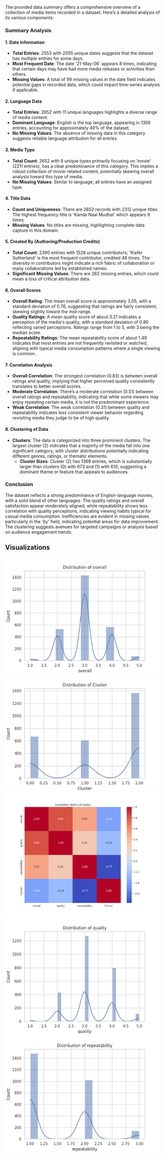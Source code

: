 The provided data summary offers a comprehensive overview of a collection of media items recorded in a dataset. Here’s a detailed analysis of its various components:

### Summary Analysis

#### 1. **Date Information**
- **Total Entries**: 2553 with 2055 unique dates suggests that the dataset has multiple entries for some days.
- **Most Frequent Date**: The date '21-May-06' appears 8 times, indicating that certain days may have had more media releases or activities than others.
- **Missing Values**: A total of 99 missing values in the date field indicates potential gaps in recorded data, which could impact time-series analysis if applicable.

#### 2. **Language Data**
- **Total Entries**: 2652 with 11 unique languages highlights a diverse range of media content.
- **Dominant Language**: English is the top language, appearing in 1306 entries, accounting for approximately 49% of the dataset.
- **No Missing Values**: The absence of missing data in this category suggests reliable language attribution for all entries.

#### 3. **Media Type**
- **Total Count**: 2652 with 8 unique types primarily focusing on 'movie' (2211 entries), has a clear predominance of this category. This implies a robust collection of movie-related content, potentially skewing overall analysis toward this type of media.
- **No Missing Values**: Similar to language, all entries have an assigned type.

#### 4. **Title Data**
- **Count and Uniqueness**: There are 2652 records with 2312 unique titles. The highest frequency title is 'Kanda Naal Mudhal' which appears 9 times.
- **Missing Values**: No titles are missing, highlighting complete data capture in this domain.

#### 5. **Created By (Authoring/Production Credits)**
- **Total Count**: 2390 entries with 1528 unique contributors; 'Kiefer Sutherland' is the most frequent contributor, credited 48 times. The diversity in contributors might indicate a rich fabric of collaboration or many collaborations led by established names.
- **Significant Missing Values**: There are 262 missing entries, which could mean a loss of critical attribution data.

#### 6. **Overall Scores**
- **Overall Rating**: The mean overall score is approximately 3.05, with a standard deviation of 0.76, suggesting that ratings are fairly consistent, skewing slightly toward the mid-range.
- **Quality Ratings**: A mean quality score of about 3.21 indicates a perception of the media's quality, with a standard deviation of 0.80 reflecting varied perceptions. Ratings range from 1 to 5, with 3 being the median score.
- **Repeatability Ratings**: The mean repeatability score of about 1.49 indicates that most entries are not frequently revisited or watched, aligning with typical media consumption patterns where a single viewing is common.

#### 7. **Correlation Analysis**
- **Overall Correlation**: The strongest correlation (0.83) is between overall ratings and quality, implying that higher perceived quality consistently translates to better overall scores.
- **Moderate Correlation**: There’s a moderate correlation (0.51) between overall ratings and repeatability, indicating that while some viewers may enjoy repeating certain media, it is not the predominant experience.
- **Weak Correlation**: The weak correlation (0.31) between quality and repeatability indicates less consistent viewer behavior regarding revisiting media they judge to be of high quality.

#### 8. **Clustering of Data**
- **Clusters**: The data is categorized into three prominent clusters. The largest cluster (2) indicates that a majority of the media fall into one significant category, with cluster distributions potentially indicating different genres, ratings, or thematic elements.
  - **Cluster Sizes**: Cluster (2) has 1369 entries, which is substantially larger than clusters (0) with 673 and (1) with 610, suggesting a dominant theme or feature that appeals to audiences.

### Conclusion
The dataset reflects a strong predominance of English-language movies, with a solid blend of other languages. The quality ratings and overall satisfaction appear moderately aligned, while repeatability shows less correlation with quality perceptions, indicating viewing habits typical for casual media consumption. Inefficiencies are evident in missing values particularly in the 'by' field, indicating potential areas for data improvement. The clustering suggests avenues for targeted campaigns or analysis based on audience engagement trends.


## Visualizations
![overall_distribution.png](media_overall_distribution.png)
![cluster_distribution.png](media_Cluster_distribution.png)
![correlation_heatmap.png](media_correlation_matrix.png)
![media_quality_distribution.png](media_quality_distribution.png)
![media_repeatability_distribution.png](media_repeatability_distribution.png)
